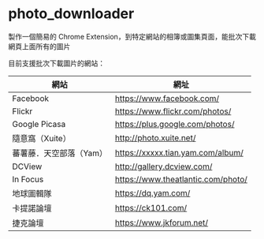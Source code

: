 # photo_downloader
製作一個簡易的 Chrome Extension，到特定網站的相簿或圖集頁面，能批次下載網頁上面所有的圖片

目前支援批次下載圖片的網站：

| 網站 | 網址 |
| ------ | ------ |
| Facebook | https://www.facebook.com/ |
| Flickr | https://www.flickr.com/photos/ |
| Google Picasa | https://plus.google.com/photos/ |
| 隨意窩（Xuite） | http://photo.xuite.net/ |
| 蕃薯藤．天空部落（Yam） | https://xxxxx.tian.yam.com/album/ |
| DCView | http://gallery.dcview.com/ |
| In Focus | https://www.theatlantic.com/photo/ |
| 地球圖輯隊 | https://dq.yam.com/ |
| 卡提諾論壇 | https://ck101.com/ |
| 捷克論壇 | https://www.jkforum.net/ |
